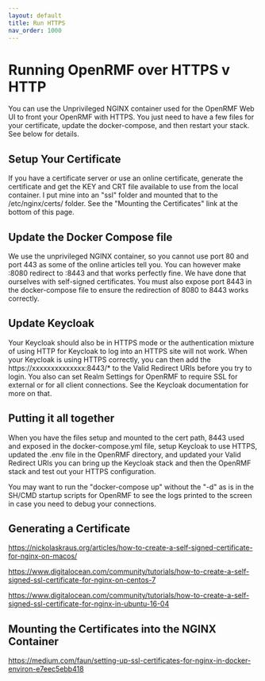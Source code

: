 ```yaml
---
layout: default
title: Run HTTPS
nav_order: 1000
---
```


# Running OpenRMF over HTTPS v HTTP

You can use the Unprivileged NGINX container used for the OpenRMF Web UI to front your OpenRMF with HTTPS. You just need to have a few files for your certificate, update the docker-compose, and then restart your stack. See below for details. 

## Setup Your Certificate
If you have a certificate server or use an online certificate, generate the certificate and get the KEY and CRT file available to use from the local container. I put mine into an "ssl" folder and mounted that to the /etc/nginx/certs/ folder. See the "Mounting the Certificates" link at the bottom of this page. 

## Update the Docker Compose file
We use the unprivileged NGINX container, so you cannot use port 80 and port 443 as some of the online articles tell you. You can however make :8080 redirect to :8443 and that works perfectly fine. We have done that ourselves with self-signed certificates. You must also expose port 8443 in the docker-compose file to ensure the redirection of 8080 to 8443 works correctly.

## Update Keycloak
Your Keycloak should also be in HTTPS mode or the authentication mixture of using HTTP for Keycloak to log into an HTTPS site will not work. When your Keycloak is using HTTPS correctly, you can then add the https://xxxxxxxxxxxxxx:8443/* to the Valid Redirect URIs before you try to login. You also can set Realm Settings for OpenRMF to require SSL for external or for all client connections. See the Keycloak documentation for more on that. 

## Putting it all together

When you have the files setup and mounted to the cert path, 8443 used and exposed in the docker-compose.yml file, setup Keycloak to use HTTPS, updated the .env file in the OpenRMF directory, and updated your Valid Redirect URIs you can bring up the Keycloak stack and then the OpenRMF stack and test out your HTTPS configuration.

You may want to run the "docker-compose up" without the "-d" as is in the SH/CMD startup scripts for OpenRMF to see the logs printed to the screen in case you need to debug your connections.


## Generating a Certificate

https://nickolaskraus.org/articles/how-to-create-a-self-signed-certificate-for-nginx-on-macos/

https://www.digitalocean.com/community/tutorials/how-to-create-a-self-signed-ssl-certificate-for-nginx-on-centos-7

https://www.digitalocean.com/community/tutorials/how-to-create-a-self-signed-ssl-certificate-for-nginx-in-ubuntu-16-04


## Mounting the Certificates into the NGINX Container

https://medium.com/faun/setting-up-ssl-certificates-for-nginx-in-docker-environ-e7eec5ebb418
